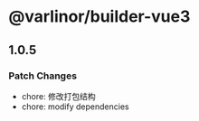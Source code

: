 # @varlinor/builder-vue3

## 1.0.5

### Patch Changes

- chore: 修改打包结构
- chore: modify dependencies
